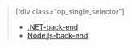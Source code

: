 > [!div class="op_single_selector"]
> * [.NET-back-end](../articles/app-service-mobile/app-service-mobile-dotnet-backend-how-to-use-server-sdk.md)
> * [Node.js-back-end](../articles/app-service-mobile/app-service-mobile-node-backend-how-to-use-server-sdk.md)
> 
> 

